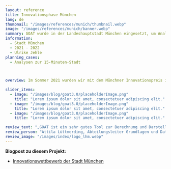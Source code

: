 ```yaml
---
layout: reference
title: Innovationsphase München
lang: de
thumbnail: "/images/references/munich/thumbnail.webp"
image: "/images/references/munich/banner.webp"
summary: GOAT wurde in der Landeshauptstadt München eingesetzt, um Analysen rund um die 15-Minuten-Stadt durchzuführen. 
information:
  - Stadt München
  - 2021 - 2022
  - Ulrike Jehle
planning_cases:
  - Analysen zur 15-Minuten-Stadt 

  

overview: Im Sommer 2021 wurden wir mit dem Münchner Innovationspreis in der Kategorie „Emissionsfreie Mobilität in München“ ausgezeichnet. Im Anschluss folgte eine 1-jährige Innovationsphase, in der GOAT in verschiedenen Referaten der Landeshauptstadt München eingesetzt wurde, um verschiedenste Analysen rund um die 15-Minuten-Stadt durchzuführen. 

slider_items:
  - image: "/images/blog/goat3.0/placeholderImage.png"
    title: "Lorem ipsum dolor sit amet, consectetuer adipiscing elit."
  - image: "/images/blog/goat3.0/placeholderImage.png"
    title: "Lorem ipsum dolor sit amet, consectetuer adipiscing elit."
  - image: "/images/blog/goat3.0/placeholderImage.png"
    title: "Lorem ipsum dolor sit amet, consectetuer adipiscing elit."

review_text: "„GOAT ist ein sehr gutes Tool zur Berechnung und Darstellung von Erreichbarkeiten in der Verkehrs- und Stadtplanung.”"
review_person: "Attila Lüttmerding, Abteilungsleiter Grundlagen und Daten, Mobilitätsreferat, Landeshauptstadt München"
review_image: "/images/index/logo_lhm.webp"
---
```



**Blogpost zu diesem Projekt:**
- [Innovationswettbewerb der Stadt München](../../posts/2021-08-06-innovationswettbewerb-der-stadt-munchen/ "Innovationswettbewerb der Stadt München")

